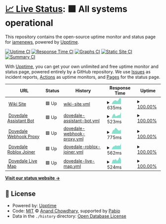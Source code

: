# [📈 Live Status](https://status.dovedale.wiki): <!--live status--> **🟩 All systems operational**

This repository contains the open-source uptime monitor and status page for [iamenews](info.enews.link), powered by [Upptime](https://github.com/upptime/upptime).

[![Uptime CI](https://github.com/iamenews/wiki-uptime/workflows/Uptime%20CI/badge.svg)](https://github.com/iamenews/wiki-uptime/actions?query=workflow%3A%22Uptime+CI%22)
[![Response Time CI](https://github.com/iamenews/wiki-uptime/workflows/Response%20Time%20CI/badge.svg)](https://github.com/iamenews/wiki-uptime/actions?query=workflow%3A%22Response+Time+CI%22)
[![Graphs CI](https://github.com/iamenews/wiki-uptime/workflows/Graphs%20CI/badge.svg)](https://github.com/iamenews/wiki-uptime/actions?query=workflow%3A%22Graphs+CI%22)
[![Static Site CI](https://github.com/iamenews/wiki-uptime/workflows/Static%20Site%20CI/badge.svg)](https://github.com/iamenews/wiki-uptime/actions?query=workflow%3A%22Static+Site+CI%22)
[![Summary CI](https://github.com/iamenews/wiki-uptime/workflows/Summary%20CI/badge.svg)](https://github.com/iamenews/wiki-uptime/actions?query=workflow%3A%22Summary+CI%22)

With [Upptime](https://upptime.js.org), you can get your own unlimited and free uptime monitor and status page, powered entirely by a GitHub repository. We use [Issues](https://github.com/iamenews/wiki-uptime/issues) as incident reports, [Actions](https://github.com/iamenews/wiki-uptime/actions) as uptime monitors, and [Pages](https://status.dovedale.wiki) for the status page.

<!--start: status pages-->
<!-- This summary is generated by Upptime (https://github.com/upptime/upptime) -->
<!-- Do not edit this manually, your changes will be overwritten -->
<!-- prettier-ignore -->
| URL | Status | History | Response Time | Uptime |
| --- | ------ | ------- | ------------- | ------ |
| <img alt="" src="https://icons.duckduckgo.com/ip3/dovedale.wiki.ico" height="13"> [Wiki Site](https://dovedale.wiki/load.php) | 🟩 Up | [wiki-site.yml](https://github.com/enews/wiki-uptime/commits/HEAD/history/wiki-site.yml) | <details><summary><img alt="Response time graph" src="./graphs/wiki-site/response-time-week.png" height="20"> 635ms</summary><br><a href="https://status.dovedale.wiki/history/wiki-site"><img alt="Response time 1012" src="https://img.shields.io/endpoint?url=https%3A%2F%2Fraw.githubusercontent.com%2Fenews%2Fwiki-uptime%2FHEAD%2Fapi%2Fwiki-site%2Fresponse-time.json"></a><br><a href="https://status.dovedale.wiki/history/wiki-site"><img alt="24-hour response time 410" src="https://img.shields.io/endpoint?url=https%3A%2F%2Fraw.githubusercontent.com%2Fenews%2Fwiki-uptime%2FHEAD%2Fapi%2Fwiki-site%2Fresponse-time-day.json"></a><br><a href="https://status.dovedale.wiki/history/wiki-site"><img alt="7-day response time 635" src="https://img.shields.io/endpoint?url=https%3A%2F%2Fraw.githubusercontent.com%2Fenews%2Fwiki-uptime%2FHEAD%2Fapi%2Fwiki-site%2Fresponse-time-week.json"></a><br><a href="https://status.dovedale.wiki/history/wiki-site"><img alt="30-day response time 591" src="https://img.shields.io/endpoint?url=https%3A%2F%2Fraw.githubusercontent.com%2Fenews%2Fwiki-uptime%2FHEAD%2Fapi%2Fwiki-site%2Fresponse-time-month.json"></a><br><a href="https://status.dovedale.wiki/history/wiki-site"><img alt="1-year response time 771" src="https://img.shields.io/endpoint?url=https%3A%2F%2Fraw.githubusercontent.com%2Fenews%2Fwiki-uptime%2FHEAD%2Fapi%2Fwiki-site%2Fresponse-time-year.json"></a></details> | <details><summary><a href="https://status.dovedale.wiki/history/wiki-site">100.00%</a></summary><a href="https://status.dovedale.wiki/history/wiki-site"><img alt="All-time uptime 99.26%" src="https://img.shields.io/endpoint?url=https%3A%2F%2Fraw.githubusercontent.com%2Fenews%2Fwiki-uptime%2FHEAD%2Fapi%2Fwiki-site%2Fuptime.json"></a><br><a href="https://status.dovedale.wiki/history/wiki-site"><img alt="24-hour uptime 100.00%" src="https://img.shields.io/endpoint?url=https%3A%2F%2Fraw.githubusercontent.com%2Fenews%2Fwiki-uptime%2FHEAD%2Fapi%2Fwiki-site%2Fuptime-day.json"></a><br><a href="https://status.dovedale.wiki/history/wiki-site"><img alt="7-day uptime 100.00%" src="https://img.shields.io/endpoint?url=https%3A%2F%2Fraw.githubusercontent.com%2Fenews%2Fwiki-uptime%2FHEAD%2Fapi%2Fwiki-site%2Fuptime-week.json"></a><br><a href="https://status.dovedale.wiki/history/wiki-site"><img alt="30-day uptime 100.00%" src="https://img.shields.io/endpoint?url=https%3A%2F%2Fraw.githubusercontent.com%2Fenews%2Fwiki-uptime%2FHEAD%2Fapi%2Fwiki-site%2Fuptime-month.json"></a><br><a href="https://status.dovedale.wiki/history/wiki-site"><img alt="1-year uptime 99.32%" src="https://img.shields.io/endpoint?url=https%3A%2F%2Fraw.githubusercontent.com%2Fenews%2Fwiki-uptime%2FHEAD%2Fapi%2Fwiki-site%2Fuptime-year.json"></a></details>
| <img alt="" src="https://camo.githubusercontent.com/a0eebdbc73e0f4b7ceaa45a39f72d53c92c7960bb3312868d8f6125ae13aeb79/68747470733a2f2f63646e2e646973636f72646170702e636f6d2f617661746172732f313232393439393631373534393438343137342f35393162343864386566313461646631356235306438346536316363353563372e776562703f73697a653d3830" height="13"> [Dovedale Assistant Bot](http://kairi.tokyo/) | 🟩 Up | [dovedale-assistant-bot.yml](https://github.com/enews/wiki-uptime/commits/HEAD/history/dovedale-assistant-bot.yml) | <details><summary><img alt="Response time graph" src="./graphs/dovedale-assistant-bot/response-time-week.png" height="20"> 523ms</summary><br><a href="https://status.dovedale.wiki/history/dovedale-assistant-bot"><img alt="Response time 1118" src="https://img.shields.io/endpoint?url=https%3A%2F%2Fraw.githubusercontent.com%2Fenews%2Fwiki-uptime%2FHEAD%2Fapi%2Fdovedale-assistant-bot%2Fresponse-time.json"></a><br><a href="https://status.dovedale.wiki/history/dovedale-assistant-bot"><img alt="24-hour response time 862" src="https://img.shields.io/endpoint?url=https%3A%2F%2Fraw.githubusercontent.com%2Fenews%2Fwiki-uptime%2FHEAD%2Fapi%2Fdovedale-assistant-bot%2Fresponse-time-day.json"></a><br><a href="https://status.dovedale.wiki/history/dovedale-assistant-bot"><img alt="7-day response time 523" src="https://img.shields.io/endpoint?url=https%3A%2F%2Fraw.githubusercontent.com%2Fenews%2Fwiki-uptime%2FHEAD%2Fapi%2Fdovedale-assistant-bot%2Fresponse-time-week.json"></a><br><a href="https://status.dovedale.wiki/history/dovedale-assistant-bot"><img alt="30-day response time 801" src="https://img.shields.io/endpoint?url=https%3A%2F%2Fraw.githubusercontent.com%2Fenews%2Fwiki-uptime%2FHEAD%2Fapi%2Fdovedale-assistant-bot%2Fresponse-time-month.json"></a><br><a href="https://status.dovedale.wiki/history/dovedale-assistant-bot"><img alt="1-year response time 1118" src="https://img.shields.io/endpoint?url=https%3A%2F%2Fraw.githubusercontent.com%2Fenews%2Fwiki-uptime%2FHEAD%2Fapi%2Fdovedale-assistant-bot%2Fresponse-time-year.json"></a></details> | <details><summary><a href="https://status.dovedale.wiki/history/dovedale-assistant-bot">100.00%</a></summary><a href="https://status.dovedale.wiki/history/dovedale-assistant-bot"><img alt="All-time uptime 98.48%" src="https://img.shields.io/endpoint?url=https%3A%2F%2Fraw.githubusercontent.com%2Fenews%2Fwiki-uptime%2FHEAD%2Fapi%2Fdovedale-assistant-bot%2Fuptime.json"></a><br><a href="https://status.dovedale.wiki/history/dovedale-assistant-bot"><img alt="24-hour uptime 100.00%" src="https://img.shields.io/endpoint?url=https%3A%2F%2Fraw.githubusercontent.com%2Fenews%2Fwiki-uptime%2FHEAD%2Fapi%2Fdovedale-assistant-bot%2Fuptime-day.json"></a><br><a href="https://status.dovedale.wiki/history/dovedale-assistant-bot"><img alt="7-day uptime 100.00%" src="https://img.shields.io/endpoint?url=https%3A%2F%2Fraw.githubusercontent.com%2Fenews%2Fwiki-uptime%2FHEAD%2Fapi%2Fdovedale-assistant-bot%2Fuptime-week.json"></a><br><a href="https://status.dovedale.wiki/history/dovedale-assistant-bot"><img alt="30-day uptime 99.87%" src="https://img.shields.io/endpoint?url=https%3A%2F%2Fraw.githubusercontent.com%2Fenews%2Fwiki-uptime%2FHEAD%2Fapi%2Fdovedale-assistant-bot%2Fuptime-month.json"></a><br><a href="https://status.dovedale.wiki/history/dovedale-assistant-bot"><img alt="1-year uptime 98.48%" src="https://img.shields.io/endpoint?url=https%3A%2F%2Fraw.githubusercontent.com%2Fenews%2Fwiki-uptime%2FHEAD%2Fapi%2Fdovedale-assistant-bot%2Fuptime-year.json"></a></details>
| <img alt="" src="https://webhook.dovedale.wiki/img/logo.svg" height="13"> [Dovedale Webhook Proxy](https://webhook.dovedale.wiki/) | 🟩 Up | [dovedale-webhook-proxy.yml](https://github.com/enews/wiki-uptime/commits/HEAD/history/dovedale-webhook-proxy.yml) | <details><summary><img alt="Response time graph" src="./graphs/dovedale-webhook-proxy/response-time-week.png" height="20"> 775ms</summary><br><a href="https://status.dovedale.wiki/history/dovedale-webhook-proxy"><img alt="Response time 1052" src="https://img.shields.io/endpoint?url=https%3A%2F%2Fraw.githubusercontent.com%2Fenews%2Fwiki-uptime%2FHEAD%2Fapi%2Fdovedale-webhook-proxy%2Fresponse-time.json"></a><br><a href="https://status.dovedale.wiki/history/dovedale-webhook-proxy"><img alt="24-hour response time 1352" src="https://img.shields.io/endpoint?url=https%3A%2F%2Fraw.githubusercontent.com%2Fenews%2Fwiki-uptime%2FHEAD%2Fapi%2Fdovedale-webhook-proxy%2Fresponse-time-day.json"></a><br><a href="https://status.dovedale.wiki/history/dovedale-webhook-proxy"><img alt="7-day response time 775" src="https://img.shields.io/endpoint?url=https%3A%2F%2Fraw.githubusercontent.com%2Fenews%2Fwiki-uptime%2FHEAD%2Fapi%2Fdovedale-webhook-proxy%2Fresponse-time-week.json"></a><br><a href="https://status.dovedale.wiki/history/dovedale-webhook-proxy"><img alt="30-day response time 665" src="https://img.shields.io/endpoint?url=https%3A%2F%2Fraw.githubusercontent.com%2Fenews%2Fwiki-uptime%2FHEAD%2Fapi%2Fdovedale-webhook-proxy%2Fresponse-time-month.json"></a><br><a href="https://status.dovedale.wiki/history/dovedale-webhook-proxy"><img alt="1-year response time 1052" src="https://img.shields.io/endpoint?url=https%3A%2F%2Fraw.githubusercontent.com%2Fenews%2Fwiki-uptime%2FHEAD%2Fapi%2Fdovedale-webhook-proxy%2Fresponse-time-year.json"></a></details> | <details><summary><a href="https://status.dovedale.wiki/history/dovedale-webhook-proxy">100.00%</a></summary><a href="https://status.dovedale.wiki/history/dovedale-webhook-proxy"><img alt="All-time uptime 99.82%" src="https://img.shields.io/endpoint?url=https%3A%2F%2Fraw.githubusercontent.com%2Fenews%2Fwiki-uptime%2FHEAD%2Fapi%2Fdovedale-webhook-proxy%2Fuptime.json"></a><br><a href="https://status.dovedale.wiki/history/dovedale-webhook-proxy"><img alt="24-hour uptime 100.00%" src="https://img.shields.io/endpoint?url=https%3A%2F%2Fraw.githubusercontent.com%2Fenews%2Fwiki-uptime%2FHEAD%2Fapi%2Fdovedale-webhook-proxy%2Fuptime-day.json"></a><br><a href="https://status.dovedale.wiki/history/dovedale-webhook-proxy"><img alt="7-day uptime 100.00%" src="https://img.shields.io/endpoint?url=https%3A%2F%2Fraw.githubusercontent.com%2Fenews%2Fwiki-uptime%2FHEAD%2Fapi%2Fdovedale-webhook-proxy%2Fuptime-week.json"></a><br><a href="https://status.dovedale.wiki/history/dovedale-webhook-proxy"><img alt="30-day uptime 100.00%" src="https://img.shields.io/endpoint?url=https%3A%2F%2Fraw.githubusercontent.com%2Fenews%2Fwiki-uptime%2FHEAD%2Fapi%2Fdovedale-webhook-proxy%2Fuptime-month.json"></a><br><a href="https://status.dovedale.wiki/history/dovedale-webhook-proxy"><img alt="1-year uptime 99.82%" src="https://img.shields.io/endpoint?url=https%3A%2F%2Fraw.githubusercontent.com%2Fenews%2Fwiki-uptime%2FHEAD%2Fapi%2Fdovedale-webhook-proxy%2Fuptime-year.json"></a></details>
| <img alt="" src="https://i.ibb.co/B5TvJmTd/logo-1.png" height="13"> [Dovedale Roblox Joiner](https://join.dovedale.wiki/) | 🟩 Up | [dovedale-roblox-joiner.yml](https://github.com/enews/wiki-uptime/commits/HEAD/history/dovedale-roblox-joiner.yml) | <details><summary><img alt="Response time graph" src="./graphs/dovedale-roblox-joiner/response-time-week.png" height="20"> 562ms</summary><br><a href="https://status.dovedale.wiki/history/dovedale-roblox-joiner"><img alt="Response time 774" src="https://img.shields.io/endpoint?url=https%3A%2F%2Fraw.githubusercontent.com%2Fenews%2Fwiki-uptime%2FHEAD%2Fapi%2Fdovedale-roblox-joiner%2Fresponse-time.json"></a><br><a href="https://status.dovedale.wiki/history/dovedale-roblox-joiner"><img alt="24-hour response time 603" src="https://img.shields.io/endpoint?url=https%3A%2F%2Fraw.githubusercontent.com%2Fenews%2Fwiki-uptime%2FHEAD%2Fapi%2Fdovedale-roblox-joiner%2Fresponse-time-day.json"></a><br><a href="https://status.dovedale.wiki/history/dovedale-roblox-joiner"><img alt="7-day response time 562" src="https://img.shields.io/endpoint?url=https%3A%2F%2Fraw.githubusercontent.com%2Fenews%2Fwiki-uptime%2FHEAD%2Fapi%2Fdovedale-roblox-joiner%2Fresponse-time-week.json"></a><br><a href="https://status.dovedale.wiki/history/dovedale-roblox-joiner"><img alt="30-day response time 606" src="https://img.shields.io/endpoint?url=https%3A%2F%2Fraw.githubusercontent.com%2Fenews%2Fwiki-uptime%2FHEAD%2Fapi%2Fdovedale-roblox-joiner%2Fresponse-time-month.json"></a><br><a href="https://status.dovedale.wiki/history/dovedale-roblox-joiner"><img alt="1-year response time 774" src="https://img.shields.io/endpoint?url=https%3A%2F%2Fraw.githubusercontent.com%2Fenews%2Fwiki-uptime%2FHEAD%2Fapi%2Fdovedale-roblox-joiner%2Fresponse-time-year.json"></a></details> | <details><summary><a href="https://status.dovedale.wiki/history/dovedale-roblox-joiner">100.00%</a></summary><a href="https://status.dovedale.wiki/history/dovedale-roblox-joiner"><img alt="All-time uptime 99.80%" src="https://img.shields.io/endpoint?url=https%3A%2F%2Fraw.githubusercontent.com%2Fenews%2Fwiki-uptime%2FHEAD%2Fapi%2Fdovedale-roblox-joiner%2Fuptime.json"></a><br><a href="https://status.dovedale.wiki/history/dovedale-roblox-joiner"><img alt="24-hour uptime 100.00%" src="https://img.shields.io/endpoint?url=https%3A%2F%2Fraw.githubusercontent.com%2Fenews%2Fwiki-uptime%2FHEAD%2Fapi%2Fdovedale-roblox-joiner%2Fuptime-day.json"></a><br><a href="https://status.dovedale.wiki/history/dovedale-roblox-joiner"><img alt="7-day uptime 100.00%" src="https://img.shields.io/endpoint?url=https%3A%2F%2Fraw.githubusercontent.com%2Fenews%2Fwiki-uptime%2FHEAD%2Fapi%2Fdovedale-roblox-joiner%2Fuptime-week.json"></a><br><a href="https://status.dovedale.wiki/history/dovedale-roblox-joiner"><img alt="30-day uptime 100.00%" src="https://img.shields.io/endpoint?url=https%3A%2F%2Fraw.githubusercontent.com%2Fenews%2Fwiki-uptime%2FHEAD%2Fapi%2Fdovedale-roblox-joiner%2Fuptime-month.json"></a><br><a href="https://status.dovedale.wiki/history/dovedale-roblox-joiner"><img alt="1-year uptime 99.80%" src="https://img.shields.io/endpoint?url=https%3A%2F%2Fraw.githubusercontent.com%2Fenews%2Fwiki-uptime%2FHEAD%2Fapi%2Fdovedale-roblox-joiner%2Fuptime-year.json"></a></details>
| <img alt="" src="https://icons.duckduckgo.com/ip3/map.dovedale.wiki.ico" height="13"> [Dovedale Live Map](https://map.dovedale.wiki/) | 🟩 Up | [dovedale-live-map.yml](https://github.com/enews/wiki-uptime/commits/HEAD/history/dovedale-live-map.yml) | <details><summary><img alt="Response time graph" src="./graphs/dovedale-live-map/response-time-week.png" height="20"> 524ms</summary><br><a href="https://status.dovedale.wiki/history/dovedale-live-map"><img alt="Response time 498" src="https://img.shields.io/endpoint?url=https%3A%2F%2Fraw.githubusercontent.com%2Fenews%2Fwiki-uptime%2FHEAD%2Fapi%2Fdovedale-live-map%2Fresponse-time.json"></a><br><a href="https://status.dovedale.wiki/history/dovedale-live-map"><img alt="24-hour response time 580" src="https://img.shields.io/endpoint?url=https%3A%2F%2Fraw.githubusercontent.com%2Fenews%2Fwiki-uptime%2FHEAD%2Fapi%2Fdovedale-live-map%2Fresponse-time-day.json"></a><br><a href="https://status.dovedale.wiki/history/dovedale-live-map"><img alt="7-day response time 524" src="https://img.shields.io/endpoint?url=https%3A%2F%2Fraw.githubusercontent.com%2Fenews%2Fwiki-uptime%2FHEAD%2Fapi%2Fdovedale-live-map%2Fresponse-time-week.json"></a><br><a href="https://status.dovedale.wiki/history/dovedale-live-map"><img alt="30-day response time 492" src="https://img.shields.io/endpoint?url=https%3A%2F%2Fraw.githubusercontent.com%2Fenews%2Fwiki-uptime%2FHEAD%2Fapi%2Fdovedale-live-map%2Fresponse-time-month.json"></a><br><a href="https://status.dovedale.wiki/history/dovedale-live-map"><img alt="1-year response time 498" src="https://img.shields.io/endpoint?url=https%3A%2F%2Fraw.githubusercontent.com%2Fenews%2Fwiki-uptime%2FHEAD%2Fapi%2Fdovedale-live-map%2Fresponse-time-year.json"></a></details> | <details><summary><a href="https://status.dovedale.wiki/history/dovedale-live-map">100.00%</a></summary><a href="https://status.dovedale.wiki/history/dovedale-live-map"><img alt="All-time uptime 83.44%" src="https://img.shields.io/endpoint?url=https%3A%2F%2Fraw.githubusercontent.com%2Fenews%2Fwiki-uptime%2FHEAD%2Fapi%2Fdovedale-live-map%2Fuptime.json"></a><br><a href="https://status.dovedale.wiki/history/dovedale-live-map"><img alt="24-hour uptime 100.00%" src="https://img.shields.io/endpoint?url=https%3A%2F%2Fraw.githubusercontent.com%2Fenews%2Fwiki-uptime%2FHEAD%2Fapi%2Fdovedale-live-map%2Fuptime-day.json"></a><br><a href="https://status.dovedale.wiki/history/dovedale-live-map"><img alt="7-day uptime 100.00%" src="https://img.shields.io/endpoint?url=https%3A%2F%2Fraw.githubusercontent.com%2Fenews%2Fwiki-uptime%2FHEAD%2Fapi%2Fdovedale-live-map%2Fuptime-week.json"></a><br><a href="https://status.dovedale.wiki/history/dovedale-live-map"><img alt="30-day uptime 100.00%" src="https://img.shields.io/endpoint?url=https%3A%2F%2Fraw.githubusercontent.com%2Fenews%2Fwiki-uptime%2FHEAD%2Fapi%2Fdovedale-live-map%2Fuptime-month.json"></a><br><a href="https://status.dovedale.wiki/history/dovedale-live-map"><img alt="1-year uptime 83.44%" src="https://img.shields.io/endpoint?url=https%3A%2F%2Fraw.githubusercontent.com%2Fenews%2Fwiki-uptime%2FHEAD%2Fapi%2Fdovedale-live-map%2Fuptime-year.json"></a></details>

<!--end: status pages-->

[**Visit our status website →**](https://status.dovedale.wiki)

## 📄 License

- Powered by: [Upptime](https://github.com/upptime/upptime)
- Code: [MIT](./LICENSE) © [Anand Chowdhary](https://anandchowdhary.com), supported by [Pabio](https://pabio.com)
- Data in the `./history` directory: [Open Database License](https://opendatacommons.org/licenses/odbl/1-0/)
